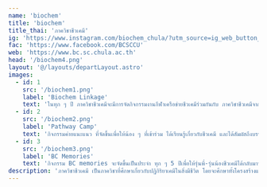 ```yaml
---
name: 'biochem'
title: 'biochem'
title_thai: 'ภาควิชาชีวเคมี'
ig: 'https://www.instagram.com/biochem_chula/?utm_source=ig_web_button_share_sheet'
fac: 'https://www.facebook.com/BCSCCU'
web: 'https://www.bc.sc.chula.ac.th'
head: '/biochem4.png'
layout: '@/layouts/departLayout.astro'
images:
  - id: 1
    src: '/biochem1.png'
    label: 'Biochem Linkage'
    text: 'ในทุก ๆ ปี ภาควิชาชีวเคมีจะมีการจัดกิจกรรมงานกีฬาเครือข่ายชีวเคมีร่วมกันกับ ภาควิชาชีวเคมีจากมหาวิทยาลัยอื่น ๆ '
  - id: 2
    src: '/biochem2.png'
    label: 'Pathway Camp'
    text: 'กิจกรรมค่ายแนะแนว ที่จัดขึ้นเพื่อให้น้อง ๆ ที่เข้าร่วม ได้เรียนรู้เกี่ยวกับชีวเคมี และได้สัมผัสถึงบรรยากาศในภาควิชามากยิ่งขึ้น'
  - id: 3
    src: '/biochem3.png'
    label: 'BC Memories'
    text: 'กิจกรรม BC memories จะจัดขึ้นเป็นประจำ ทุก ๆ 5 ปีเพื่อให้รุ่นพี่-รุ่นน้องชีวเคมีได้กลับมาพบกัน '
description: 'ภาควิชาชีวเคมี เป็นภาควิชาที่ศึกษาเกี่ยวกับปฏิกิริยาเคมีในสิ่งมีชีวิต โดยจะศึกษาทั้งโครงสร้างและหน้าที่ของสารชีวโมเลกุล ซึ่งเป็นการประยุกต์ใช้ความรู้ในด้านต่าง ๆ เพื่อทำความเข้าใจกระบวนการทางชีวภาพในระดับโมเลกุล '
---
```

